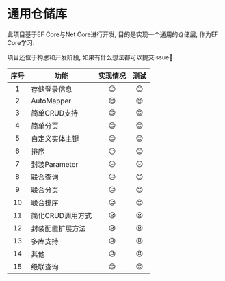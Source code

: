 # 通用仓储库
此项目基于EF Core与Net Core进行开发, 目的是实现一个通用的仓储层, 作为EF Core学习.

项目还位于构思和开发阶段, 如果有什么想法都可以提交issue🤣

| 序号  | 功能  |实现情况|测试|
|:---:|---|:--:|:--:|
|  1 | 存储登录信息  |😊|😊|
|2|AutoMapper|😊|😊|
|3|简单CRUD支持|😊|😊|
|4|简单分页|😊|😊|
|5|自定义实体主键|😊|😊|
|6|排序|😐|😊|
|7|封装Parameter|☹️|☹️|
|8|联合查询|😐|😊|
|9|联合分页|😐|😊|
|10|联合排序|😐|😊|
|11|简化CRUD调用方式|☹️|☹️|
|12|封装配置扩展方法|☹️|☹️|
|13|多库支持|☹️|☹️|
|14|其他|☹️|☹️|
|15|级联查询|😊|😊|